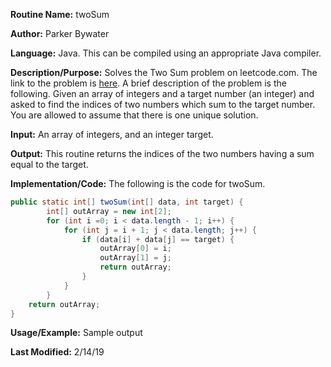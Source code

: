 **Routine Name:** twoSum

**Author:** Parker Bywater

**Language:** Java. This can be compiled using an appropriate Java compiler. 

**Description/Purpose:** Solves the Two Sum problem on leetcode.com. The link to the problem is [here](https://leetcode.com/problems/two-sum/).
A brief description of the problem is the following. Given an array of integers and a target number (an integer) and asked to find the indices 
of two numbers which sum to the target number. You are allowed to assume that there is one unique solution. 

**Input:** An array of integers, and an integer target. 

**Output:** This routine returns the indices of the two numbers having a sum equal to the target.  

**Implementation/Code:** The following is the code for twoSum. 
   
```java 
public static int[] twoSum(int[] data, int target) {
        int[] outArray = new int[2];
        for (int i =0; i < data.length - 1; i++) {
            for (int j = i + 1; j < data.length; j++) {
                if (data[i] + data[j] == target) {
                    outArray[0] = i;
                    outArray[1] = j;
                    return outArray;
                }
            }
        }
    return outArray;
}
```

**Usage/Example:** Sample output  


**Last Modified:** 2/14/19
